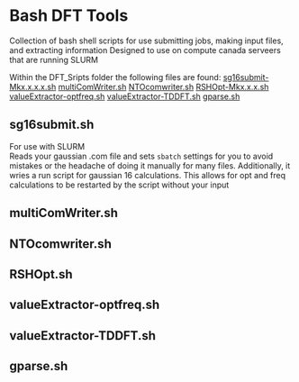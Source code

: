 # Bash DFT Tools
Collection of bash shell scripts for use submitting jobs, making input files, and extracting information
Designed to use on compute canada serveers that are running SLURM

Within the DFT_Sripts folder the following files are found: 
[sg16submit-Mkx.x.x.x.sh](#sg16submit.sh) 
[multiComWriter.sh](#multiComWriter.sh) 
[NTOcomwriter.sh](#NTOcomwriter.sh) 
[RSHOpt-Mkx.x.x.sh](#RSHOpt.sh) 
[valueExtractor-optfreq.sh](#valueExtractor-optfreq.sh) 
[valueExtractor-TDDFT.sh](#valueExtractor-TDDFT.sh) 
[gparse.sh](#gparse.sh) 

## sg16submit.sh
For use with SLURM  
Reads your gaussian .com file and sets `sbatch` settings for you to avoid mistakes or the headache of doing it manually for many files. 
Additionally, it wries a run script for gaussian 16 calculations. This allows for opt and freq calculations to be restarted by the script without your input

## multiComWriter.sh  
## NTOcomwriter.sh  
## RSHOpt.sh  
## valueExtractor-optfreq.sh  
## valueExtractor-TDDFT.sh  
## gparse.sh